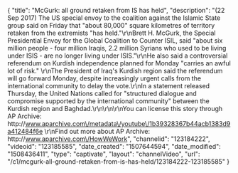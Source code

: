 {
    "title": "McGurk: all ground retaken from IS has held",
    "description": "(22 Sep 2017) The US special envoy to the coalition against the Islamic State group said on Friday that \"about 80,000\" square kilometres of territory retaken from the extremists \"has held.\"\r\nBrett H. McGurk, the Special Presidential Envoy for the Global Coalition to Counter ISIL, said \"about six million people - four million Iraqis, 2.2 million Syrians who used to be living under ISIS - are no longer living under ISIS.\"\r\nHe also said a controversial referendum on Kurdish independence planned for Monday \"carries an awful lot of risk.\" \r\nThe President of Iraq's Kurdish region said the referendum will go forward Monday, despite increasingly urgent calls from the international community to delay the vote.\r\nIn a statement released Thursday, the United Nations called for \"structured dialogue and compromise supported by the international community\" between the Kurdish region and Baghdad.\r\n\r\n\r\nYou can license this story through AP Archive: http:\/\/www.aparchive.com\/metadata\/youtube\/1b39328367b44acb1383d9a412484f6e \r\nFind out more about AP Archive: http:\/\/www.aparchive.com\/HowWeWork",
    "channelid": "123184222",
    "videoid": "123185585",
    "date_created": "1507644594",
    "date_modified": "1508436411",
    "type": "captivate",
    "layout": "channelVideo",
    "url": "\/c1\/mcgurk-all-ground-retaken-from-is-has-held\/123184222-123185585"
}
